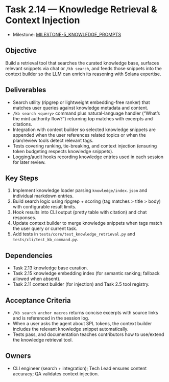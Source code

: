 # Task 2.14 — Knowledge Retrieval & Context Injection

- Milestone: [MILESTONE-5_KNOWLEDGE_PROMPTS](../milestones/MILESTONE-5_KNOWLEDGE_PROMPTS.md)

## Objective
Build a retrieval tool that searches the curated knowledge base, surfaces relevant snippets via chat or `/kb search`, and feeds those snippets into the context builder so the LLM can enrich its reasoning with Solana expertise.

## Deliverables
- Search utility (ripgrep or lightweight embedding-free ranker) that matches user queries against knowledge metadata and content.
- `/kb search <query>` command plus natural-language handler (“What’s the mint authority flow?”) returning top matches with excerpts and citations.
- Integration with context builder so selected knowledge snippets are appended when the user references related topics or when the plan/review tools detect relevant tags.
- Tests covering ranking, tie-breaking, and context injection (ensuring token budgeting respects knowledge snippets).
- Logging/audit hooks recording knowledge entries used in each session for later review.

## Key Steps
1. Implement knowledge loader parsing `knowledge/index.json` and individual markdown entries.
2. Build search logic using ripgrep + scoring (tag matches > title > body) with configurable result limits.
3. Hook results into CLI output (pretty table with citation) and chat responses.
4. Update context builder to merge knowledge snippets when tags match the user query or current task.
5. Add tests in `tests/core/test_knowledge_retrieval.py` and `tests/cli/test_kb_command.py`.

## Dependencies
- Task 2.13 knowledge base curation.
- Task 2.15 knowledge embedding index (for semantic ranking; fallback allowed when absent).
- Task 2.11 context builder (for injection) and Task 2.5 tool registry.

## Acceptance Criteria
- `/kb search anchor macros` returns concise excerpts with source links and is referenced in the session log.
- When a user asks the agent about SPL tokens, the context builder includes the relevant knowledge snippet automatically.
- Tests pass, and documentation teaches contributors how to use/extend the knowledge retrieval tool.

## Owners
- CLI engineer (search + integration); Tech Lead ensures content accuracy; QA validates context injection.
